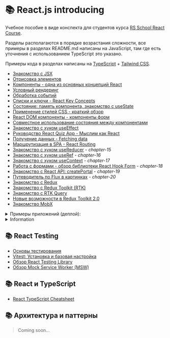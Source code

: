 # 📚 React.js introducing

Учебное пособие в виде конспекта для студентов курса [RS School React Course](https://rs.school/react).

Разделы располагаются в порядке возрастания сложности, все примеры в разделах README.md написаны на JavaScript, там где
есть уточнения с использованием TypeScript это указано.

Примеры кода в разделах написаны
на [TypeScript](https://www.typescriptlang.org/) + [Tailwind CSS](https://tailwindcss.com/).

* [Знакомство с JSX](https://github.com/shopot/react-101/tree/jsx)
* [Отрисовка элементов](https://github.com/shopot/react-101/tree/react-render)
* [Компоненты - одна из основных концепций React](https://github.com/shopot/react-101/tree/components) 
* [Условный рендеринг](https://github.com/shopot/react-101/tree/conditional-rendering)
* [Обработка событий](https://github.com/shopot/react-101/tree/event-handling)
* [Списки и ключи - React Key Concepts](https://github.com/shopot/react-101/tree/rendering-lists)
* [Состояние: память компонента, знакомство с useState](https://github.com/shopot/react-101/tree/hook-use-state)
* [Применение стилей CSS - краткий обзор](https://github.com/shopot/react-101/tree/react-styling)
* [React DOM компоненты - компоненты форм](https://github.com/shopot/react-101/tree/form-components)
* [Совместное использование состояния между компонентами](https://github.com/shopot/react-101/tree/sharing-state)
* [Знакомство с хуком useEffect](https://github.com/shopot/react-101/tree/hook-use-effect)
* [Руководство React Quiz App - Мыслим как React](https://github.com/shopot/react-101/tree/react-quiz-app)
* [Получение данных - Fetching data](https://github.com/shopot/react-101/tree/fetching-data)
* [Маршрутизация в SPA - React Routing](https://github.com/shopot/react-101/tree/react-routing) 
* [Знакомство с хуком useReducer](https://github.com/shopot/react-101/tree/chapter-15) - _chapter-15_
* [Знакомство с хуком useRef](https://github.com/shopot/react-101/tree/chapter-16) - _chapter-16_
* [Знакомство с хуком useContext](https://github.com/shopot/react-101/tree/chapter-17) - _chapter-17_
* [Работа с формами - обзор библиотеки React Hook Form](https://github.com/shopot/react-101/tree/chapter-18) - _chapter-18_
* [Знакомство с React API: createPortal](https://github.com/shopot/react-101/tree/chapter-19) - _chapter-19_
* [Путеводитель по Flux в картинках](https://github.com/shopot/react-101/tree/chapter-20) - _chapter-20_
* [Знакомство с Redux](https://github.com/shopot/react-101/tree/redux-base) 
* [Знакомство с Redux Toolkit (RTK)](https://github.com/shopot/react-101/tree/redux-toolkit-quick)
* [Знакомство с RTK Query](https://github.com/shopot/react-101/tree/rtk-query)
* [Новые возможности в Redux Toolkit 2.0](https://github.com/shopot/react-101/tree/redux-tollkit-2)
* [Знакомство MobX](https://github.com/shopot/react-101/tree/mobx)

<details>
  <summary>Примеры приложений (деплой):</summary>

- 🔗 [Приложение Todo App](https://todo-app-ab1e50.netlify.app)
    - [form-components](https://github.com/shopot/react-101/tree/form-components)
    - [chapter-15](https://github.com/shopot/react-101/tree/chapter-15)
    - [chapter-17](https://github.com/shopot/react-101/tree/chapter-17)
- 🔗 [Приложение React Roadmap (Accordion)](https://react-roadmap-ab1e50.netlify.app)
    - [sharing-state](https://github.com/shopot/react-101/tree/chapter-10)
- 🔗 [Приложение с примерами useEffect](https://react-use-effect-ab1e50.netlify.app)
    - [hook-use-effect](https://github.com/shopot/react-101/tree/hook-use-effect)
- 🔗 [Приложение React Quiz App](https://quiz-app-ab1e50.netlify.app)
    - [react-quiz-app](https://github.com/shopot/react-101/tree/react-quiz-app)
- 🔗 [Приложение Fetching Data](https://fetch-data-ab1e50.netlify.app)
    - [fetching-data](https://github.com/shopot/react-101/tree/fetching-data)
- 🔗 [Приложение с React Router](https://react-router-ab1e50.netlify.app)
    - [react-routing](https://github.com/shopot/react-101/tree/react-routing)
- 🔗 [Приложение с примерами useRef](https://react-useref-ab1e50.netlify.app) - [chapter-16](https://github.com/shopot/react-101/tree/chapter-16)
- 🔗 [Приложение с примерами React Hook Form](https://react-hook-form-ab1e50.netlify.app) - [chapter-18](https://github.com/shopot/react-101/tree/chapter-18)

</details>

<details>
  <summary>Information</summary>

Для работы с примерами кода клонируйте репозиторий

```shell
git clone https://github.com/shopot/react-101.git
cd react-101
```

Выберите раздел на который вы хотите перейти (например redux-base)

```shell
git checkout redux-base
```

Установите зависимости

```shell
npm install
```

Запустите dev-сервер

```shell
npm run dev
```

</details>

## 📚 React Testing

* [Основы тестирования](https://github.com/shopot/react-101/tree/react-testing-01)
* [Vitest: Установка и базовая настройка](https://github.com/shopot/react-101/tree/react-testing-02)
* [Обзор React Testing Library](https://github.com/shopot/react-101/tree/react-testing-03)
* [Обзор Mock Service Worker (MSW)](https://github.com/shopot/react-101/tree/react-testing-msw)

## 📚 React и TypeScript

* [React TypeScript Cheatsheet](https://react-typescript-cheatsheet.netlify.app/docs/basic/getting-started/basic_type_example)

## 📚 Архитектура и паттерны

> Coming soon...
